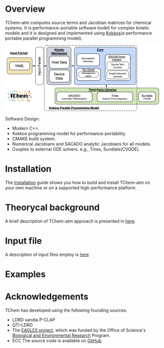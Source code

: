# Overview
TChem-atm computes source terms and Jacobian matrices for chemical systems. It is performance-portable software toolkit for complex kinetic models and it is designed and implemented using [Kokkos](https://github.com/kokkos/kokkos.git)(a performance portable parallel programming model).

![TChem](figures/TChem_atm.png)

Software Design:

  * Modern C++.
  * Kokkos programming model for performance-portability.
  * CMAKE build system.
  * Numerical Jacobians and SACADO analytic Jacobians for all models.
  * Couples to external ODE solvers. e.g., Tines, Sundials(CVODE).

# Installation
The [Installation](installation.md) guide shows you how to build and install
  TChem-atm on your own machine or on a supported high-performance platform.

# Theorycal background
A brief description of TChem-atm approach is presented in [here](methodology.md).

# Input file
A description of input files employ is [here](input.md)

# Examples

# Acknowledgements
TChem has developed using the following founding sources:
* LDRD sandia P-CLAP
* QTI-LDRD
* The [EAGLES project](https://climatemodeling.science.energy.gov/projects/enabling-aerosol-cloud-interactions-global-convection-permitting-scales-eagles), which was funded by
the Office of Science's [Biological and Environmental
Research](https://science.osti.gov/ber) Program.
* ECC The source code is available on
[GitHub](https://github.com/PCLAeroParams/TChem-atm).
